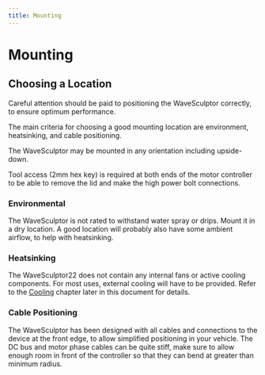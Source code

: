 ```yaml
---
title: Mounting
---
```


# Mounting

## Choosing a Location

Careful attention should be paid to positioning the WaveSculptor correctly, to ensure optimum performance.

The main criteria for choosing a good mounting location are environment, heatsinking, and cable positioning.

The WaveSculptor may be mounted in any orientation including upside-down.

Tool access (2mm hex key) is required at both ends of the motor controller to be able to remove the lid and make the high power bolt connections.

### Environmental

The WaveSculptor is not rated to withstand water spray or drips.  Mount it in a dry location.  A good location will probably also have some ambient airflow, to help with heatsinking.

### Heatsinking

The WaveSculptor22 does not contain any internal fans or active cooling components. For most uses, external cooling will have to be provided. Refer to the [Cooling](Cooling.md) chapter later in this document for details.

### Cable Positioning

The WaveSculptor has been designed with all cables and connections to the device at the front edge, to allow simplified positioning in your vehicle. The DC bus and motor phase cables can be quite stiff, make sure to allow enough room in front of the controller so that they can bend at greater than minimum radius.  